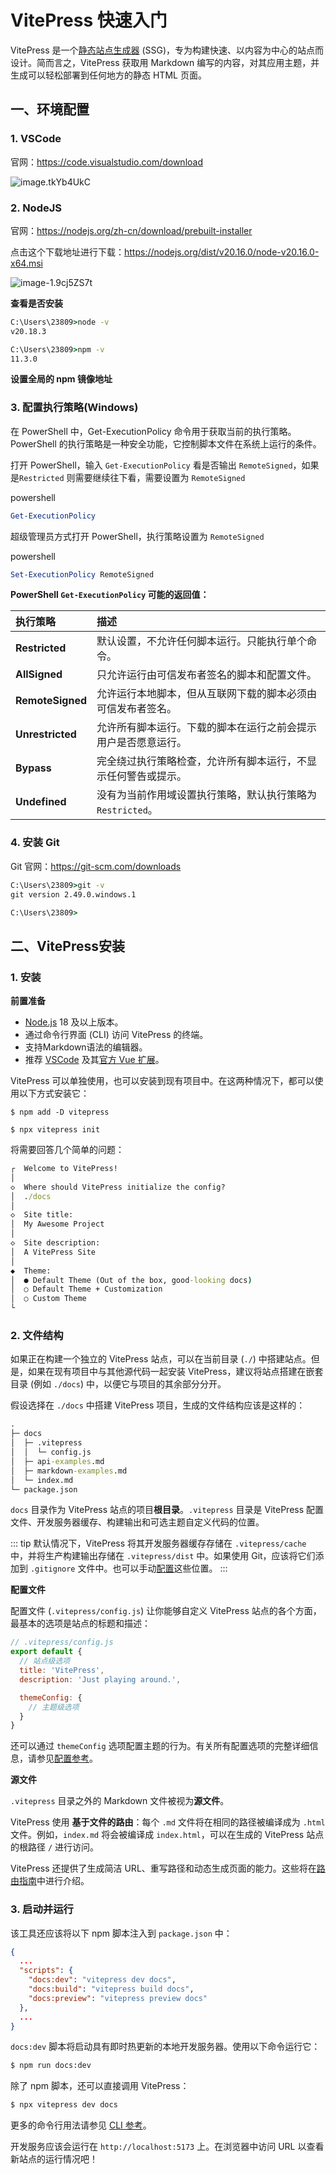 # VitePress 快速入门

VitePress 是一个[静态站点生成器](https://en.wikipedia.org/wiki/Static_site_generator) (SSG)，专为构建快速、以内容为中心的站点而设计。简而言之，VitePress 获取用 Markdown 编写的内容，对其应用主题，并生成可以轻松部署到任何地方的静态 HTML 页面。

## 一、环境配置

### 1. VSCode

官网：https://code.visualstudio.com/download


![image.tkYb4UkC](.\assets\image.tkYb4UkC.png)

### 2. NodeJS

官网：https://nodejs.org/zh-cn/download/prebuilt-installer

点击这个下载地址进行下载：https://nodejs.org/dist/v20.16.0/node-v20.16.0-x64.msi

![image-1.9cj5ZS7t](.\assets\image-1.9cj5ZS7t.png)

**查看是否安装**

```cmd
C:\Users\23809>node -v
v20.18.3

C:\Users\23809>npm -v
11.3.0
```

**设置全局的 npm 镜像地址**



### 3. 配置执行策略(Windows)

在 PowerShell 中，Get-ExecutionPolicy 命令用于获取当前的执行策略。PowerShell 的执行策略是一种安全功能，它控制脚本文件在系统上运行的条件。

打开 PowerShell，输入 `Get-ExecutionPolicy` 看是否输出 `RemoteSigned`，如果是`Restricted` 则需要继续往下看，需要设置为 `RemoteSigned`

powershell

```powershell
Get-ExecutionPolicy
```

超级管理员方式打开 PowerShell，执行策略设置为 `RemoteSigned`

powershell

```powershell
Set-ExecutionPolicy RemoteSigned
```

**PowerShell `Get-ExecutionPolicy` 可能的返回值：**

| 执行策略         | 描述                                                         |
| :--------------- | :----------------------------------------------------------- |
| **Restricted**   | 默认设置，不允许任何脚本运行。只能执行单个命令。             |
| **AllSigned**    | 只允许运行由可信发布者签名的脚本和配置文件。                 |
| **RemoteSigned** | 允许运行本地脚本，但从互联网下载的脚本必须由可信发布者签名。 |
| **Unrestricted** | 允许所有脚本运行。下载的脚本在运行之前会提示用户是否愿意运行。 |
| **Bypass**       | 完全绕过执行策略检查，允许所有脚本运行，不显示任何警告或提示。 |
| **Undefined**    | 没有为当前作用域设置执行策略，默认执行策略为 `Restricted`。  |

### 4. 安装 Git

Git 官网：https://git-scm.com/downloads

```cmd
C:\Users\23809>git -v
git version 2.49.0.windows.1

C:\Users\23809>
```

## 二、VitePress安装

### 1. 安装

**前置准备**

- [Node.js](https://nodejs.org/) 18 及以上版本。
- 通过命令行界面 (CLI) 访问 VitePress 的终端。
- 支持Markdown语法的编辑器。
- 推荐 [VSCode](https://code.visualstudio.com/) 及其[官方 Vue 扩展](https://marketplace.visualstudio.com/items?itemName=Vue.volar)。

VitePress 可以单独使用，也可以安装到现有项目中。在这两种情况下，都可以使用以下方式安装它：

```npm
$ npm add -D vitepress
```

```npm
$ npx vitepress init
```

将需要回答几个简单的问题：

```cmd
┌  Welcome to VitePress!
│
◇  Where should VitePress initialize the config?
│  ./docs
│
◇  Site title:
│  My Awesome Project
│
◇  Site description:
│  A VitePress Site
│
◆  Theme:
│  ● Default Theme (Out of the box, good-looking docs)
│  ○ Default Theme + Customization
│  ○ Custom Theme
└
```

### 2. 文件结构

如果正在构建一个独立的 VitePress 站点，可以在当前目录 (`./`) 中搭建站点。但是，如果在现有项目中与其他源代码一起安装 VitePress，建议将站点搭建在嵌套目录 (例如 `./docs`) 中，以便它与项目的其余部分分开。

假设选择在 `./docs` 中搭建 VitePress 项目，生成的文件结构应该是这样的：

```cmd
.
├─ docs
│  ├─ .vitepress
│  │  └─ config.js
│  ├─ api-examples.md
│  ├─ markdown-examples.md
│  └─ index.md
└─ package.json
```

`docs` 目录作为 VitePress 站点的项目**根目录**。`.vitepress` 目录是 VitePress 配置文件、开发服务器缓存、构建输出和可选主题自定义代码的位置。

::: tip
默认情况下，VitePress 将其开发服务器缓存存储在 `.vitepress/cache` 中，并将生产构建输出存储在 `.vitepress/dist` 中。如果使用 Git，应该将它们添加到 `.gitignore` 文件中。也可以手动[配置](https://vitejs.cn/vitepress/reference/site-config#outdir)这些位置。
:::

**配置文件**

配置文件 (`.vitepress/config.js`) 让你能够自定义 VitePress 站点的各个方面，最基本的选项是站点的标题和描述：

```js
// .vitepress/config.js
export default {
  // 站点级选项
  title: 'VitePress',
  description: 'Just playing around.',

  themeConfig: {
    // 主题级选项
  }
}
```

还可以通过 `themeConfig` 选项配置主题的行为。有关所有配置选项的完整详细信息，请参见[配置参考](https://vitejs.cn/vitepress/reference/site-config)。

**源文件**

`.vitepress` 目录之外的 Markdown 文件被视为**源文件**。

VitePress 使用 **基于文件的路由**：每个 `.md` 文件将在相同的路径被编译成为 `.html` 文件。例如，`index.md` 将会被编译成 `index.html`，可以在生成的 VitePress 站点的根路径 `/` 进行访问。

VitePress 还提供了生成简洁 URL、重写路径和动态生成页面的能力。这些将在[路由指南](https://vitejs.cn/vitepress/guide/routing)中进行介绍。

### **3. 启动并运行**

该工具还应该将以下 npm 脚本注入到 `package.json` 中：

```json
{
  ...
  "scripts": {
    "docs:dev": "vitepress dev docs",
    "docs:build": "vitepress build docs",
    "docs:preview": "vitepress preview docs"
  },
  ...
}
```

`docs:dev` 脚本将启动具有即时热更新的本地开发服务器。使用以下命令运行它：

```sh
$ npm run docs:dev
```

除了 npm 脚本，还可以直接调用 VitePress：

```sh
$ npx vitepress dev docs
```

更多的命令行用法请参见 [CLI 参考](https://vitejs.cn/vitepress/reference/cli)。

开发服务应该会运行在 `http://localhost:5173` 上。在浏览器中访问 URL 以查看新站点的运行情况吧！
